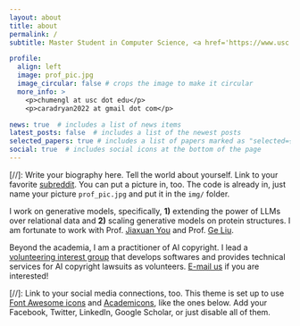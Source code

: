 ```yaml
---
layout: about
title: about
permalink: /
subtitle: Master Student in Computer Science, <a href='https://www.usc.edu/'>University of Southern California</a>. 

profile:
  align: left
  image: prof_pic.jpg
  image_circular: false # crops the image to make it circular
  more_info: >
    <p>chumengl at usc dot edu</p>
    <p>caradryan2022 at gmail dot com</p> 

news: true  # includes a list of news items
latest_posts: false  # includes a list of the newest posts
selected_papers: true # includes a list of papers marked as "selected={true}"
social: true  # includes social icons at the bottom of the page
---
```


[//]: Write your biography here. Tell the world about yourself. Link to your favorite [subreddit](http://reddit.com). You can put a picture in, too. The code is already in, just name your picture `prof_pic.jpg` and put it in the `img/` folder.

I work on generative models, specifically, **1)** extending the power of LLMs over relational data and **2)** scaling generative models on protein structures. I am fortunate to work with Prof. [Jiaxuan You](https://cs.stanford.edu/people/jiaxuan/) and Prof. [Ge Liu](https://www.mit.edu/~geliu/).


Beyond the academia, I am a practitioner of AI copyright. I lead a [volunteering interest group](https://psyker-team.github.io/index_en.html) that develops softwares and provides technical services for AI copyright lawsuits as volunteers. [E-mail us](mailto:mist202304@gmail.com) if you are interested!



[//]: Link to your social media connections, too. This theme is set up to use [Font Awesome icons](http://fortawesome.github.io/Font-Awesome/) and [Academicons](https://jpswalsh.github.io/academicons/), like the ones below. Add your Facebook, Twitter, LinkedIn, Google Scholar, or just disable all of them.

